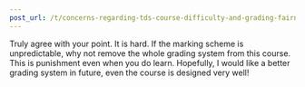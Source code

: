 ```yaml
---
post_url: /t/concerns-regarding-tds-course-difficulty-and-grading-fairness/168476/15
---
```

Truly agree with your point. It is hard. If the marking scheme is unpredictable, why not remove the whole grading system from this course. This is punishment even when you do learn. Hopefully, I would like a better grading system in future, even the course is designed very well!